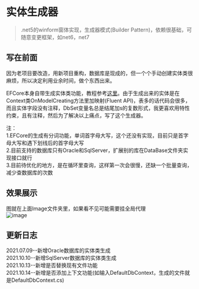 # 实体生成器
> .net5的winform窗体实现，生成器模式(Builder Pattern)，依赖很基础，可随意变更框架，如net6，net7
## 写在前面
因为老项目要改造，用新项目重构，数据库是现成的，但一个个手动创建实体类很麻烦，所以决定利用业余时间，做个东西出来。  
  
EFCore本身自带生成实体类功能，教程参考[这里](https://www.cnblogs.com/gaoxiong666/p/15018956.html)。由于生成出来的实体是在Context类OnModelCreating方法里加映射(Fluent API)，表多的话代码会很多，而且实体字段没有注释，DbSet变量名总是结尾加s的复数形式，我更喜欢用特性约束，且有注释，然后为了解决以上痛点，写了这个生成器。  
  
注：  
1.EFCore的生成有分词功能，单词首字母大写，这个还没有实现，目前只是首字母大写和遇下划线后的首字母大写  
2.目前支持的数据库只有Oracle和SqlServer，扩展别的库在DataBase文件夹实现接口就行  
3.目前待优化的地方，是在循环里查询，这样第一次会很慢，还缺一个批量查询，减少查数据库的次数
## 效果展示
图就在上面Image文件夹里，如果看不见可能需要挂全局代理  
![image](https://github.com/GaoXiong666/CreateEntity/blob/main/Image/123.png)
## 更新日志
2021.07.09--新增Oracle数据库的实体类生成  
2021.10.10--新增SqlServer数据库的实体类生成  
2021.10.13--新增是否替换现有文件功能  
2021.10.14--新增是否添加上下文功能(如输入DefaultDbContext，生成的文件就是DefaultDbContext.cs)
